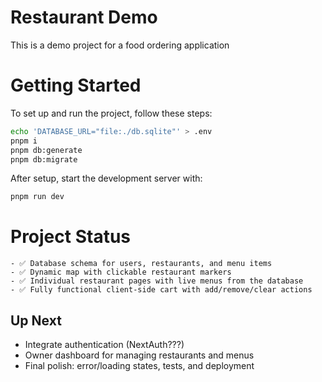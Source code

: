 # Restaurant Demo

This is a demo project for a food ordering application

# Getting Started

To set up and run the project, follow these steps:

```sh
echo 'DATABASE_URL="file:./db.sqlite"' > .env
pnpm i
pnpm db:generate
pnpm db:migrate
```

After setup, start the development server with:

```sh
pnpm run dev
```

# Project Status

    - ✅ Database schema for users, restaurants, and menu items  
    - ✅ Dynamic map with clickable restaurant markers  
    - ✅ Individual restaurant pages with live menus from the database  
    - ✅ Fully functional client-side cart with add/remove/clear actions  

## Up Next

- Integrate authentication (NextAuth???)
- Owner dashboard for managing restaurants and menus
- Final polish: error/loading states, tests, and deployment